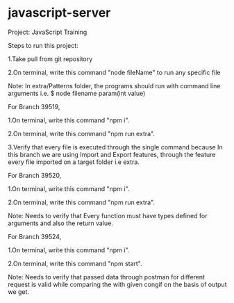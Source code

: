 # javascript-server

Project: JavaScript Training


Steps to run this project:

1.Take pull from git repository 

2.On terminal, write this command "node fileName" to run any specific file


Note: In extra/Patterns folder, the programs should run with command line arguments i.e. $ node filename param(int value)


For Branch 39519,

1.On terminal, write this command "npm i".

2.On terminal, write this command "npm run extra".

3.Verify that every file is executed through the single command because In this branch we are using Import and Export features, through the feature every file imported on a target folder i.e extra.


For Branch 39520,

1.On terminal, write this command "npm i".

2.On terminal, write this command "npm run extra".

Note: Needs to verify that Every function must have types defined for arguments and also the return value.

For Branch 39524,

1.On terminal, write this command "npm i".

2.On terminal, write this command "npm start".

Note: Needs to verify that passed data through postman for different request is valid while comparing the with given congif on the basis of output we get.
